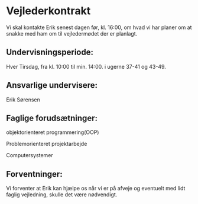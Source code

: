 # Vejlederkontrakt

Vi skal kontakte Erik senest dagen før, kl. 16:00, om hvad vi har planer om at snakke med ham om til vejledermødet der er planlagt. 

## Undervisningsperiode:

Hver Tirsdag, fra kl. 10:00 til min. 14:00. i ugerne 37-41 og 43-49.

## Ansvarlige undervisere: 

Erik Sørensen

## Faglige forudsætninger:

objektorienteret programmering(OOP)

Problemorienteret projektarbejde

Computersystemer

## Forventninger:

Vi forventer at Erik kan hjælpe os når vi er på afveje og eventuelt med lidt faglig vejledning, skulle det være nødvendigt.
